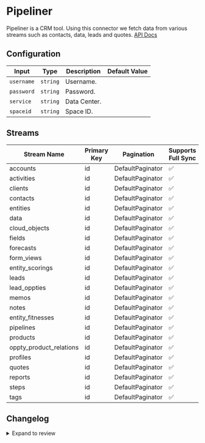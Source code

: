 # Pipeliner

Pipeliner is a CRM tool.
Using this connector we fetch data from various streams such as contacts, data, leads and quotes.
[API Docs](https://pipeliner.stoplight.io/docs/api-docs)

## Configuration

| Input | Type | Description | Default Value |
|-------|------|-------------|---------------|
| `username` | `string` | Username.  |  |
| `password` | `string` | Password.  |  |
| `service` | `string` | Data Center.  |  |
| `spaceid` | `string` | Space ID.  |  |

## Streams
| Stream Name | Primary Key | Pagination | Supports Full Sync | Supports Incremental |
|-------------|-------------|------------|---------------------|----------------------|
| accounts | id | DefaultPaginator | ✅ |  ❌  |
| activities | id | DefaultPaginator | ✅ |  ❌  |
| clients | id | DefaultPaginator | ✅ |  ❌  |
| contacts | id | DefaultPaginator | ✅ |  ❌  |
| entities | id | DefaultPaginator | ✅ |  ❌  |
| data | id | DefaultPaginator | ✅ |  ❌  |
| cloud_objects | id | DefaultPaginator | ✅ |  ❌  |
| fields | id | DefaultPaginator | ✅ |  ❌  |
| forecasts | id | DefaultPaginator | ✅ |  ❌  |
| form_views | id | DefaultPaginator | ✅ |  ❌  |
| entity_scorings | id | DefaultPaginator | ✅ |  ❌  |
| leads | id | DefaultPaginator | ✅ |  ❌  |
| lead_oppties | id | DefaultPaginator | ✅ |  ❌  |
| memos | id | DefaultPaginator | ✅ |  ❌  |
| notes | id | DefaultPaginator | ✅ |  ❌  |
| entity_fitnesses | id | DefaultPaginator | ✅ |  ❌  |
| pipelines | id | DefaultPaginator | ✅ |  ❌  |
| products | id | DefaultPaginator | ✅ |  ❌  |
| oppty_product_relations | id | DefaultPaginator | ✅ |  ❌  |
| profiles | id | DefaultPaginator | ✅ |  ❌  |
| quotes | id | DefaultPaginator | ✅ |  ❌  |
| reports | id | DefaultPaginator | ✅ |  ❌  |
| steps | id | DefaultPaginator | ✅ |  ❌  |
| tags | id | DefaultPaginator | ✅ |  ❌  |

## Changelog

<details>
  <summary>Expand to review</summary>

| Version          | Date              | Pull Request | Subject        |
|------------------|-------------------|--------------|----------------|
| 0.0.1 | 2024-11-09 | | Initial release by [@ombhardwajj](https://github.com/ombhardwajj) via Connector Builder |

</details>
